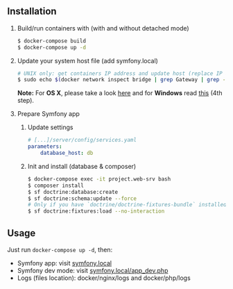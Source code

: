 ## Installation

1. Build/run containers with (with and without detached mode)

    ```bash
    $ docker-compose build
    $ docker-compose up -d
    ```

2. Update your system host file (add symfony.local)

    ```bash
    # UNIX only: get containers IP address and update host (replace IP according to your configuration) (on Windows, edit C:\Windows\System32\drivers\etc\hosts)
    $ sudo echo $(docker network inspect bridge | grep Gateway | grep -o -E '([0-9]{1,3}\.){3}[0-9]{1,3}') "symfony.local" >> /etc/hosts
    ```

    **Note:** For **OS X**, please take a look [here](https://docs.docker.com/docker-for-mac/networking/) and for **Windows** read [this](https://docs.docker.com/docker-for-windows/#/step-4-explore-the-application-and-run-examples) (4th step).

3. Prepare Symfony app
    1. Update settings

        ```yml
        # [...]/server/config/services.yaml
        parameters:
            database_host: db
        ```

    2. Init and install (database & composer)

        ```bash
        $ docker-compose exec -it project.web-srv bash
        $ composer install
        $ sf doctrine:database:create
        $ sf doctrine:schema:update --force
        # Only if you have `doctrine/doctrine-fixtures-bundle` installed
        $ sf doctrine:fixtures:load --no-interaction
        ```

## Usage

Just run `docker-compose up -d`, then:

* Symfony app: visit [symfony.local](http://symfony.local)  
* Symfony dev mode: visit [symfony.local/app_dev.php](http://symfony.local/app_dev.php)  
* Logs (files location): docker/nginx/logs and docker/php/logs
<!-- * Logs (Kibana): [symfony.local:81](http://symfony.local:81) -->

<!-- ## Sources && FAQ -->

<!-- [Symfony docker stack](https://github.com/maxpou/docker-symfony) -->